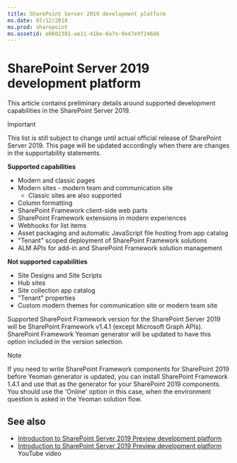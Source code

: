 ```yaml
---
title: SharePoint Server 2019 development platform
ms.date: 07/12/2018
ms.prod: sharepoint
ms.assetid: e0602381-ae11-41be-6a7e-9e47e9f246d6
---
```


# SharePoint Server 2019 development platform

This article contains preliminary details around supported development capabilities in the SharePoint Server 2019.

> [!IMPORTANT] 
> This list is still subject to change until actual official release of SharePoint Server 2019. This page will be updated accordingly when there are changes in the supportability statements.

**Supported capabilities**

* Modern and classic pages
* Modern sites - modern team and communication site
    * Classic sites are also supported
* Column formatting
* SharePoint Framework client-side web parts
* SharePoint Framework extensions in modern experiences
* Webhooks for list items
* Asset packaging and automatic JavaScript file hosting from app catalog
* "Tenant" scoped deployment of SharePoint Framework solutions
* ALM APIs for add-in and SharePoint Framework solution management

**Not supported capabilities**

* Site Designs and Site Scripts
* Hub sites
* Site collection app catalog
* "Tenant" properties
* Custom modern themes for communication site or modern team site

Supported SharePoint Framework version for the SharePoint Server 2019 will be SharePoint Framework v1.4.1 (except Microsoft Graph APIs). SharePoint Framework Yeoman generator will be updated to have this option included in the version selection. 

> [!NOTE] 
> If you need to write SharePoint Framework components for SharePoint 2019 before Yeoman generator is updated, you can install SharePoint Framework 1.4.1 and use that as the generator for your SharePoint 2019 components. You should use the 'Online' option in this case, when the environment question is asked in the Yeoman solution flow.

## See also

- [Introduction to SharePoint Server 2019 Preview development platform](https://developer.microsoft.com/en-us/sharepoint/blogs/introduction-to-sharepoint-server-2019-preview-development-platform/)
- [Introduction to SharePoint Server 2019 Preview development platform](https://www.youtube.com/watch?v=IAirEcf_DFc) YouTube video
